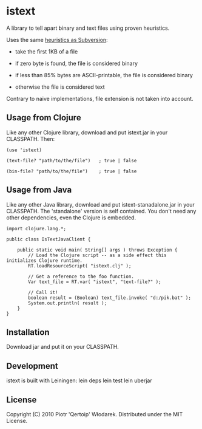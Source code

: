 # istext

A library to tell apart binary and text files using proven heuristics.

Uses the same [heuristics as Subversion](http://subversion.apache.org/faq.html#binary-files):

*   take the first 1KB of a file

*   if zero byte is found, the file is considered binary

*   if less than 85% bytes are ASCII-printable, the file is considered binary

*   otherwise the file is considered text

Contrary to naive implementations, file extension is not taken into account.

## Usage from Clojure

Like any other Clojure library, download and put istext.jar in your CLASSPATH. Then:

    (use 'istext)

    (text-file? "path/to/the/file")   ; true | false

    (bin-file? "path/to/the/file")    ; true | false

## Usage from Java

Like any other Java library, download and put istext-stanadalone.jar in your CLASSPATH.
The 'standalone' version is self contained. You don't need any other dependencies, even the Clojure is embedded.

    import clojure.lang.*;

    public class IsTextJavaClient {

        public static void main( String[] args ) throws Exception {
            // Load the Clojure script -- as a side effect this initializes Clojure runtime.
            RT.loadResourceScript( "istext.clj" );

            // Get a reference to the foo function.
            Var text_file = RT.var( "istext", "text-file?" );

            // Call it!
            boolean result = (Boolean) text_file.invoke( "d:/pik.bat" );
            System.out.println( result );
        }
    }

## Installation

Download jar and put it on your CLASSPATH.

## Development

istext is built with Leiningen:
    lein deps
    lein test
    lein uberjar

## License

Copyright (C) 2010 Piotr 'Qertoip' Włodarek. Distributed under the MIT License.